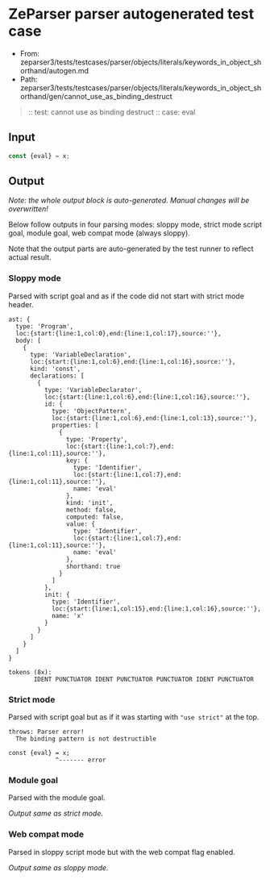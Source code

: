 # ZeParser parser autogenerated test case

- From: zeparser3/tests/testcases/parser/objects/literals/keywords_in_object_shorthand/autogen.md
- Path: zeparser3/tests/testcases/parser/objects/literals/keywords_in_object_shorthand/gen/cannot_use_as_binding_destruct

> :: test: cannot use as binding destruct
> :: case: eval

## Input


`````js
const {eval} = x;
`````

## Output

_Note: the whole output block is auto-generated. Manual changes will be overwritten!_

Below follow outputs in four parsing modes: sloppy mode, strict mode script goal, module goal, web compat mode (always sloppy).

Note that the output parts are auto-generated by the test runner to reflect actual result.

### Sloppy mode

Parsed with script goal and as if the code did not start with strict mode header.

`````
ast: {
  type: 'Program',
  loc:{start:{line:1,col:0},end:{line:1,col:17},source:''},
  body: [
    {
      type: 'VariableDeclaration',
      loc:{start:{line:1,col:6},end:{line:1,col:16},source:''},
      kind: 'const',
      declarations: [
        {
          type: 'VariableDeclarator',
          loc:{start:{line:1,col:6},end:{line:1,col:16},source:''},
          id: {
            type: 'ObjectPattern',
            loc:{start:{line:1,col:6},end:{line:1,col:13},source:''},
            properties: [
              {
                type: 'Property',
                loc:{start:{line:1,col:7},end:{line:1,col:11},source:''},
                key: {
                  type: 'Identifier',
                  loc:{start:{line:1,col:7},end:{line:1,col:11},source:''},
                  name: 'eval'
                },
                kind: 'init',
                method: false,
                computed: false,
                value: {
                  type: 'Identifier',
                  loc:{start:{line:1,col:7},end:{line:1,col:11},source:''},
                  name: 'eval'
                },
                shorthand: true
              }
            ]
          },
          init: {
            type: 'Identifier',
            loc:{start:{line:1,col:15},end:{line:1,col:16},source:''},
            name: 'x'
          }
        }
      ]
    }
  ]
}

tokens (8x):
       IDENT PUNCTUATOR IDENT PUNCTUATOR PUNCTUATOR IDENT PUNCTUATOR
`````

### Strict mode

Parsed with script goal but as if it was starting with `"use strict"` at the top.

`````
throws: Parser error!
  The binding pattern is not destructible

const {eval} = x;
             ^------- error
`````


### Module goal

Parsed with the module goal.

_Output same as strict mode._

### Web compat mode

Parsed in sloppy script mode but with the web compat flag enabled.

_Output same as sloppy mode._
